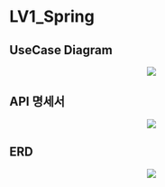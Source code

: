 # LV1_Spring

<h2>UseCase Diagram</h2>
<p align="center">
  <img src="https://github.com/KangMinBeom/LV1_Spring/assets/109460223/253e4a76-7f7a-40ab-8db3-69be5c12b9b8">
</p>

<h2>API 명세서</h2>
<p align="center">
  <img src="https://github.com/KangMinBeom/LV1_Spring/assets/109460223/ee41feb7-2b3d-4e32-820f-1287c93e3b0f">
</p>

<h2>ERD</h2>
<p align="center">
  <img src="https://github.com/KangMinBeom/LV1_Spring/assets/109460223/253e4a76-7f7a-40ab-8db3-69be5c12b9b8">
</p>

